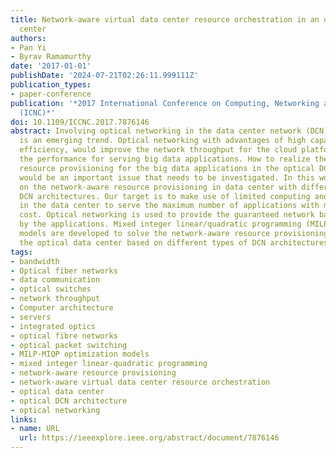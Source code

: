 ```yaml
---
title: Network-aware virtual data center resource orchestration in an optical data
  center
authors:
- Pan Yi
- Byrav Ramamurthy
date: '2017-01-01'
publishDate: '2024-07-21T02:26:11.999111Z'
publication_types:
- paper-conference
publication: '*2017 International Conference on Computing, Networking and Communications
  (ICNC)*'
doi: 10.1109/ICCNC.2017.7876146
abstract: Involving optical networking in the data center network (DCN) architecture
  is an emerging trend. Optical networking with advantages of high capacity and cost
  efficiency, would improve the network throughput for the cloud platform and improve
  the performance for serving big data applications. How to realize the network-aware
  resource provisioning for the big data applications in the optical DCN architecture
  would be an important issue that needs to be investigated. In this work, we focus
  on the network-aware resource provisioning in data center with different optical
  DCN architectures. Our target is to make use of limited computing and network resources
  in the data center to serve the maximum number of applications with minimal total
  cost. Optical networking is used to provide the guaranteed network bandwidth required
  by the applications. Mixed integer linear/quadratic programming (MILP/MIQP) optimization
  models are developed to solve the network-aware resource provisioning problem in
  the optical data center based on different types of DCN architectures.
tags:
- bandwidth
- Optical fiber networks
- data communication
- optical switches
- network throughput
- Computer architecture
- servers
- integrated optics
- optical fibre networks
- optical packet switching
- MILP-MIQP optimization models
- mixed integer linear-quadratic programming
- network-aware resource provisioning
- network-aware virtual data center resource orchestration
- optical data center
- optical DCN architecture
- optical networking
links:
- name: URL
  url: https://ieeexplore.ieee.org/abstract/document/7876146
---
```

